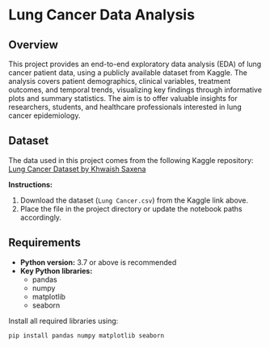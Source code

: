 # Lung Cancer Data Analysis

## Overview

This project provides an end-to-end exploratory data analysis (EDA) of lung cancer patient data, using a publicly available dataset from Kaggle. The analysis covers patient demographics, clinical variables, treatment outcomes, and temporal trends, visualizing key findings through informative plots and summary statistics. The aim is to offer valuable insights for researchers, students, and healthcare professionals interested in lung cancer epidemiology.

## Dataset

The data used in this project comes from the following Kaggle repository:  
[Lung Cancer Dataset by Khwaish Saxena](https://www.kaggle.com/datasets/khwaishsaxena/lung-cancer-dataset)

**Instructions:**  
1. Download the dataset (`Lung Cancer.csv`) from the Kaggle link above.
2. Place the file in the project directory or update the notebook paths accordingly.

## Requirements

- **Python version:** 3.7 or above is recommended  
- **Key Python libraries:**
    - pandas
    - numpy
    - matplotlib
    - seaborn

Install all required libraries using:
```bash
pip install pandas numpy matplotlib seaborn
